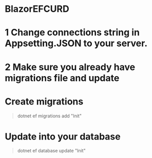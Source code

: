 ﻿# BlazorEFCURD <br />
# 1 Change connections string in Appsetting.JSON to your server. <br />
# 2 Make sure you already have migrations file and update <br>
# Create migrations <br>
> dotnet ef migrations add "Init" <br />
# Update into your database <br />
> dotnet ef database update "Init"
